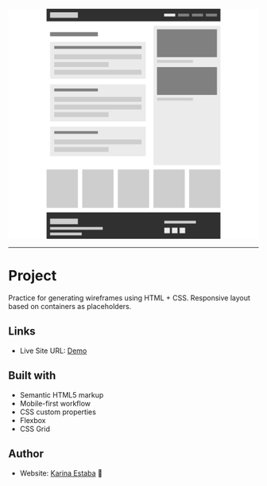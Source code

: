 ![Screenshot](./screenshot.png)

<hr>

# Project 
Practice for generating wireframes using HTML + CSS. Responsive layout based on containers as placeholders.

## Links

- Live Site URL: [Demo](https://karinaestaba.github.io/wireframe-layout1/)

## Built with

- Semantic HTML5 markup
- Mobile-first workflow
- CSS custom properties
- Flexbox
- CSS Grid

## Author

- Website: [Karina Estaba](https://karina-estaba.gitlab.io/directorio-repositorios/) 🔗


